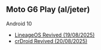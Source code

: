 ## Moto G6 Play (al/jeter)

 Android 10
- [LineageOS Revived (19/08/2025)](https://github.com/Vhmit/releases-msm8937/releases/tag/lineage-rev-17.1-20250819-UNOFFICIAL)
- [crDroid Revived (20/08/2025)](https://github.com/Vhmit/releases-msm8937/releases/tag/crDroid-rev-10.0-20250820-v6-MAY25)

